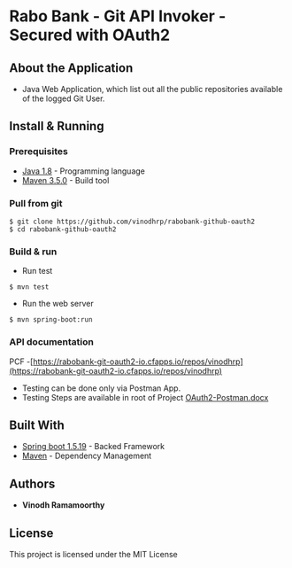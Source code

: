 # Rabo Bank - Git API Invoker - Secured with OAuth2


## About the Application
* Java Web Application, which list out all the public repositories available of the logged Git User. 

## Install & Running
 
### Prerequisites
* [Java 1.8](http://www.oracle.com/technetwork/java/javase/downloads/index.html)  - Programming language
* [Maven 3.5.0](https://maven.apache.org/download.cgi) - Build tool


### Pull from git 
```
$ git clone https://github.com/vinodhrp/rabobank-github-oauth2
$ cd rabobank-github-oauth2
```

### Build & run 

* Run test
```
$ mvn test
```

* Run the web server
```
$ mvn spring-boot:run
```


### API documentation
PCF -[https://rabobank-git-oauth2-io.cfapps.io/repos/vinodhrp](https://rabobank-git-oauth2-io.cfapps.io/repos/vinodhrp)
* Testing can be done only via Postman App.
* Testing Steps are available in root of Project [OAuth2-Postman.docx](https://github.com/vinodhrp/rabobank-git-oauth2/blob/master/OAuth2-Postman.docx) 




## Built With
* [Spring boot 1.5.19](https://projects.spring.io/spring-boot/) - Backed Framework
* [Maven](https://maven.apache.org/) - Dependency Management

## Authors

* **Vinodh Ramamoorthy**

## License

This project is licensed under the MIT License

